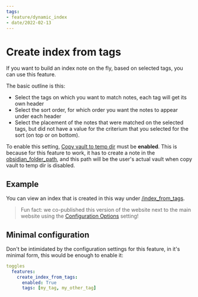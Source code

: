 ```yaml
---
tags:
- feature/dynamic_index
- date/2022-02-13
---
```

# Create index from tags   
   
If you want to build an index note on the fly, based on selected tags, you can use this feature.   
   
The basic outline is this:   
   
- Select the tags on which you want to match notes, each tag will get its own header   
- Select the sort order, for which order you want the notes to appear under each header   
- Select the placement of the notes that were matched on the selected tags, but did not have a value for the criterium that you selected for the sort (on top or on bottom).   
   
To enable this setting, [Copy vault to temp dir](../../Configurations/Modes/Copy%20vault%20to%20temp%20dir.md) must be **enabled**. This is because for this feature to work, it has to create a note in the [obsidian_folder_path](../../Configurations/Configuration%20Options.md#obsidian_folder_path_str), and this path will be the user's actual vault when copy vault to temp dir is disabled.   
   
## Example   
You can view an index that is created in this way under [/index_from_tags](/index_from_tags).    
   
> Fun fact: we co-published this version of the website next to the main website using the [Configuration Options](../../Configurations/Configuration%20Options.md#html-url-prefix) setting!   
   
## Minimal configuration   
Don't be intimidated by the configuration settings for this feature, in it's minimal form, this would be enough to enable it:   
   
``` yaml
toggles
  features:
    create_index_from_tags:
      enabled: True
      tags: [my_tag, my_other_tag]
```
